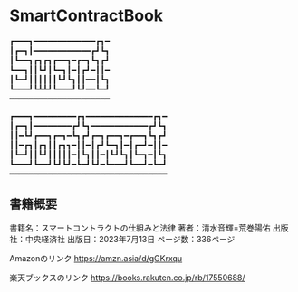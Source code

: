 # SmartContractBook

┏━━━┓━━━━━━━━━━━━━┏┓━<br>
┃┏━┓┃━━━━━━━━━━━━┏┛┗┓<br>
┃┗━━┓┏┓┏┓┏━━┓━┏━┓┗┓┏┛<br>
┗━━┓┃┃┗┛┃┗━┓┃━┃┏┛━┃┃━<br>
┃┗━┛┃┃┃┃┃┃┗┛┗┓┃┃━━┃┗┓<br>
┗━━━┛┗┻┻┛┗━━━┛┗┛━━┗━┛<br>
━━━━━━━━━━━━━━━━━━━━━<br>

┏━━━┓━━━━━━━━━┏┓━━━━━━━━━━━━━━┏┓━
┃┏━┓┃━━━━━━━━┏┛┗┓━━━━━━━━━━━━┏┛┗┓
┃┃━┗┛┏━━┓┏━┓━┗┓┏┛┏━┓┏━━┓━┏━━┓┗┓┏┛
┃┃━┏┓┃┏┓┃┃┏┓┓━┃┃━┃┏┛┗━┓┃━┃┏━┛━┃┃━
┃┗━┛┃┃┗┛┃┃┃┃┃━┃┗┓┃┃━┃┗┛┗┓┃┗━┓━┃┗┓
┗━━━┛┗━━┛┗┛┗┛━┗━┛┗┛━┗━━━┛┗━━┛━┗━┛
━━━━━━━━━━━━━━━━━━━━━━━━━━━━━━━━━

## 書籍概要

書籍名：スマートコントラクトの仕組みと法律
著者：清水音輝=荒巻陽佑
出版社：中央経済社
出版日：2023年7月13日
ページ数：336ページ

Amazonのリンク
https://amzn.asia/d/gGKrxqu

楽天ブックスのリンク
https://books.rakuten.co.jp/rb/17550688/


